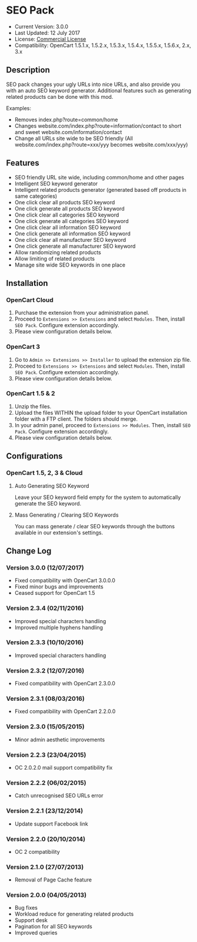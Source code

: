 # SEO Pack

* Current Version: 3.0.0
* Last Updated: 12 July 2017
* License: [Commercial License][1]
* Compatibility: OpenCart 1.5.1.x, 1.5.2.x, 1.5.3.x, 1.5.4.x, 1.5.5.x, 1.5.6.x, 2.x, 3.x


[1]: https://www.marketinsg.com/usage-license

## Description

SEO pack changes your ugly URLs into nice URLs, and also provide you with an auto SEO keyword generator. Additional features such as generating related products can be done with this mod.

Examples:

* Removes index.php?route=common/home
* Changes website.com/index.php?route=information/contact to short and sweet website.com/information/contact
* Change all URLs site wide to be SEO friendly (All website.com/index.php?route=xxx/yyy becomes website.com/xxx/yyy)

## Features

* SEO friendly URL site wide, including common/home and other pages
* Intelligent SEO keyword generator
* Intelligent related products generator (generated based off products in same categories)
* One click clear all products SEO keyword
* One click generate all products SEO keyword
* One click clear all categories SEO keyword
* One click generate all categories SEO keyword
* One click clear all information SEO keyword
* One click generate all information SEO keyword
* One click clear all manufacturer SEO keyword
* One click generate all manufacturer SEO keyword
* Allow randomizing related products
* Allow limiting of related products
* Manage site wide SEO keywords in one place

## Installation

### OpenCart Cloud

1. Purchase the extension from your administration panel.
2. Proceed to `Extensions >> Extensions` and select `Modules`. Then, install `SEO Pack`. Configure extension accordingly.
3. Please view configuration details below.

### OpenCart 3

1. Go to `Admin >> Extensions >> Installer` to upload the extension zip file.
2. Proceed to `Extensions >> Extensions` and select `Modules`. Then, install `SEO Pack`. Configure extension accordingly.
3. Please view configuration details below.

### OpenCart 1.5 & 2

1. Unzip the files.
2. Upload the files WITHIN the upload folder to your OpenCart installation folder with a FTP client. The folders should merge.
3. In your admin panel, proceed to `Extensions >> Modules`. Then, install `SEO Pack`. Configure extension accordingly.
4. Please view configuration details below.

## Configurations

### OpenCart 1.5, 2, 3 & Cloud

1. Auto Generating SEO Keyword

	Leave your SEO keyword field empty for the system to automatically generate the SEO keyword.

2. Mass Generating / Clearing SEO Keywords

	You can mass generate / clear SEO keywords through the buttons available in our extension's settings.

## Change Log

### Version 3.0.0 (12/07/2017)
* Fixed compatibility with OpenCart 3.0.0.0
* Fixed minor bugs and improvements
* Ceased support for OpenCart 1.5
### Version 2.3.4 (02/11/2016)
* Improved special characters handling
* Improved multiple hyphens handling
### Version 2.3.3 (10/10/2016)
* Improved special characters handling
### Version 2.3.2 (12/07/2016)
* Fixed compatibility with OpenCart 2.3.0.0
### Version 2.3.1 (08/03/2016)
* Fixed compatibility with OpenCart 2.2.0.0
### Version 2.3.0 (15/05/2015)
* Minor admin aesthetic improvements
### Version 2.2.3 (23/04/2015)
* OC 2.0.2.0 mail support compatibility fix
### Version 2.2.2 (06/02/2015)
* Catch unrecognised SEO URLs error
### Version 2.2.1 (23/12/2014)
* Update support Facebook link
### Version 2.2.0 (20/10/2014)
* OC 2 compatibility
### Version 2.1.0 (27/07/2013)
* Removal of Page Cache feature
### Version 2.0.0 (04/05/2013)
* Bug fixes
* Workload reduce for generating related products
* Support desk
* Pagination for all SEO keywords
* Improved queries
